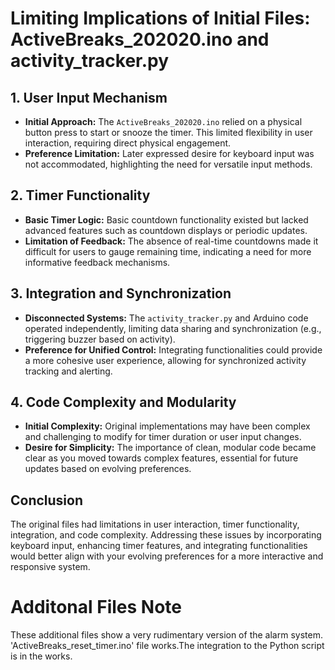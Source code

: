 
# Limiting Implications of Initial Files: ActiveBreaks_202020.ino and activity_tracker.py

## 1. User Input Mechanism
- **Initial Approach:** The `ActiveBreaks_202020.ino` relied on a physical button press to start or snooze the timer. This limited flexibility in user interaction, requiring direct physical engagement.
- **Preference Limitation:** Later expressed desire for keyboard input was not accommodated, highlighting the need for versatile input methods.

## 2. Timer Functionality
- **Basic Timer Logic:** Basic countdown functionality existed but lacked advanced features such as countdown displays or periodic updates.
- **Limitation of Feedback:** The absence of real-time countdowns made it difficult for users to gauge remaining time, indicating a need for more informative feedback mechanisms.

## 3. Integration and Synchronization
- **Disconnected Systems:** The `activity_tracker.py` and Arduino code operated independently, limiting data sharing and synchronization (e.g., triggering buzzer based on activity).
- **Preference for Unified Control:** Integrating functionalities could provide a more cohesive user experience, allowing for synchronized activity tracking and alerting.

## 4. Code Complexity and Modularity
- **Initial Complexity:** Original implementations may have been complex and challenging to modify for timer duration or user input changes.
- **Desire for Simplicity:** The importance of clean, modular code became clear as you moved towards complex features, essential for future updates based on evolving preferences.

## Conclusion
The original files had limitations in user interaction, timer functionality, integration, and code complexity. Addressing these issues by incorporating keyboard input, enhancing timer features, and integrating functionalities would better align with your evolving preferences for a more interactive and responsive system.

# Additonal Files Note

These additional files show a very rudimentary version of the alarm system. 'ActiveBreaks_reset_timer.ino' file works.The integration to the Python script is in the works.
